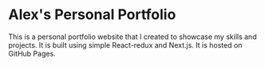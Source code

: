 # Alex's Personal Portfolio

This is a personal portfolio website that I created to showcase my skills and projects. It is built using simple React-redux and Next.js. It is hosted on GitHub Pages.
